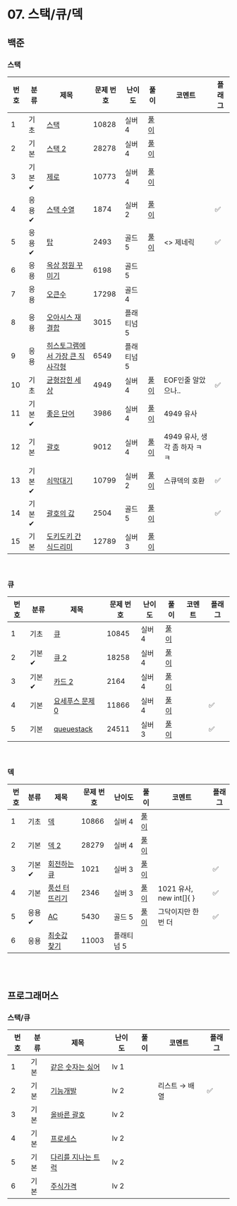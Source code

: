 # 07. 스택/큐/덱

## 백준
### 스택
| 번호 | 분류 | 제목                                     | 문제 번호 | 난이도 | 풀이                                            | 코멘트                                      | 플래그 |
|------|------|------------------------------------------|------------|--------|-----------------------------------------------|------------------------------------------|--------|
| 1    | 기초 | [스택](https://www.acmicpc.net/problem/10828) | 10828 | 실버 4 | [풀이](/solutions/07_stack_queue/S10828.java) |  |  |
| 2    | 기본 | [스택 2](https://www.acmicpc.net/problem/28278) | 28278 | 실버 4 | [풀이](/solutions/07_stack_queue/S28278.java) |                                          |  |
| 3    | 기본✔ | [제로](https://www.acmicpc.net/problem/10773) | 10773 | 실버 4 | [풀이](/solutions/07_stack_queue/S10773.java) |                                          |  |
| 4    | 응용✔ | [스택 수열](https://www.acmicpc.net/problem/1874) | 1874 | 실버 2 | [풀이](/solutions/07_stack_queue/S1874.java)  |                                          | ✅ |
| 5    | 응용✔ | [탑](https://www.acmicpc.net/problem/2493) | 2493 | 골드 5 | [풀이](/solutions/07_stack_queue/G2493.java)  | <> 제네릭                                   | ✅ |
| 6    | 응용 | [옥상 정원 꾸미기](https://www.acmicpc.net/problem/6198) | 6198 | 골드 5 |                                               |                                          |  |
| 7    | 응용 | [오큰수](https://www.acmicpc.net/problem/17298) | 17298 | 골드 4 |                                               |                                          |  |
| 8    | 응용 | [오아시스 재결합](https://www.acmicpc.net/problem/3015) | 3015 | 플래티넘 5 |                                               |                                          |  |
| 9    | 응용 | [히스토그램에서 가장 큰 직사각형](https://www.acmicpc.net/problem/6549) | 6549 | 플래티넘 5 |                                               |                                          |  |
| 10   | 기초 | [균형잡힌 세상](https://www.acmicpc.net/problem/4949) | 4949 | 실버 4 | [풀이](/solutions/07_stack_queue/S4949.java)  | EOF인줄 알았으나..                             | ✅ |
| 11   | 기본✔ | [좋은 단어](https://www.acmicpc.net/problem/3986) | 3986 | 실버 4 | [풀이](/solutions/07_stack_queue/S3986.java)  | 4949 유사                                  |  |
| 12   | 기본 | [괄호](https://www.acmicpc.net/problem/9012) | 9012 | 실버 4 | [풀이](/solutions/07_stack_queue/S9012.java)  | 4949 유사, 생각 좀 하자 ㅋㅋ                      |  |
| 13   | 기본✔ | [쇠막대기](https://www.acmicpc.net/problem/10799) | 10799 | 실버 2 | [풀이](/solutions/07_stack_queue/S10799.java) | 스큐덱의 호환                                  | ✅ |
| 14   | 기본✔ | [괄호의 값](https://www.acmicpc.net/problem/2504) | 2504 | 골드 5 | [풀이](/solutions/07_stack_queue/G2504.java)  |                                          | ✅ |
| 15   | 기본 | [도키도키 간식드리미](https://www.acmicpc.net/problem/12789) | 12789 | 실버 3 | [풀이](/solutions/07_stack_queue/S12789.java) |                                          |  |  

<br>

### 큐
| 번호 | 분류 | 제목                                     | 문제 번호 | 난이도 | 풀이                                            | 코멘트 | 플래그 |
|------|------|------------------------------------------|------------|--------|-----------------------------------------------|---------|--------|
| 1    | 기초 | [큐](https://www.acmicpc.net/problem/10845) | 10845 | 실버 4 | [풀이](/solutions/07_stack_queue/S10845.java) |  |  |
| 2    | 기본✔ | [큐 2](https://www.acmicpc.net/problem/18258) | 18258 | 실버 4 | [풀이](/solutions/07_stack_queue/S18258.java) |  |  |
| 3    | 기본✔ | [카드 2](https://www.acmicpc.net/problem/2164) | 2164 | 실버 4 | [풀이](/solutions/07_stack_queue/S2164.java)  |  |  |
| 4    | 기본 | [요세푸스 문제 0](https://www.acmicpc.net/problem/11866) | 11866 | 실버 4 | [풀이](/solutions/07_stack_queue/S11866.java) |  | ✅ |
| 5    | 기본 | [queuestack](https://www.acmicpc.net/problem/24511) | 24511 | 실버 3 | [풀이](/solutions/07_stack_queue/S24511.java) |  | ✅ |

<br>

### 덱
| 번호 | 분류 | 제목                                     | 문제 번호 | 난이도 | 풀이                                            | 코멘트 | 플래그 |
|------|------|------------------------------------------|------------|--------|-----------------------------------------------|---------|--------|
| 1   | 기초 | [덱](https://www.acmicpc.net/problem/10866) | 10866 | 실버 4 | [풀이](/solutions/07_stack_queue/S10866.java) |  |  |
| 2   | 기본 | [덱 2](https://www.acmicpc.net/problem/28279) | 28279 | 실버 4 | [풀이](/solutions/07_stack_queue/S28279.java) |  |  |
| 3   | 기본✔ | [회전하는 큐](https://www.acmicpc.net/problem/1021) | 1021 | 실버 3 | [풀이](/solutions/07_stack_queue/S1021.java)  |  | ✅ |
| 4   | 기본 | [풍선 터뜨리기](https://www.acmicpc.net/problem/2346) | 2346 | 실버 3 | [풀이](/solutions/07_stack_queue/S2346.java)  | 1021 유사, new int[]{ } | ✅ |
| 5   | 응용✔ | [AC](https://www.acmicpc.net/problem/5430) | 5430 | 골드 5 | [풀이](/solutions/07_stack_queue/G5430.java)  | 그닥이지만 한 번 더 | ✅ |
| 6   | 응용 | [최솟값 찾기](https://www.acmicpc.net/problem/11003) | 11003 | 플래티넘 5 |                                               |  |  |

<br><br>
## 프로그래머스
### 스택/큐
| 번호 | 분류 | 제목                                                                            | 난이도  | 풀이 | 코멘트 | 플래그 |
|----|-----|-------------------------------------------------------------------------------|------|-----|-----|---|
| 1  | 기본 | [같은 숫자는 싫어](https://school.programmers.co.kr/learn/courses/30/lessons/12906)  | lv 1 |     |     |   |
| 2  | 기본 | [기능개발](https://school.programmers.co.kr/learn/courses/30/lessons/42586)       | lv 2 |     |  리스트 → 배열  | ✅ |
| 3  | 기본 | [올바른 괄호](https://school.programmers.co.kr/learn/courses/30/lessons/12909)     | lv 2 |     |     |   |
| 4  | 기본 | [프로세스](https://school.programmers.co.kr/learn/courses/30/lessons/42587)       | lv 2 |     |     |   |
| 5  | 기본 | [다리를 지나는 트럭](https://school.programmers.co.kr/learn/courses/30/lessons/42583) | lv 2 |     |     |   |
| 6  | 기본 | [주식가격](https://school.programmers.co.kr/learn/courses/30/lessons/42584)       | lv 2 |     |     |   |
